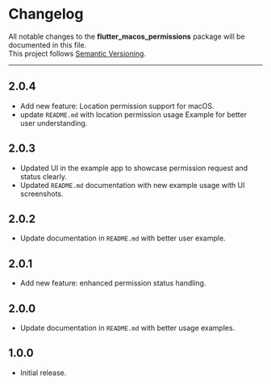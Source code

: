 # Changelog

All notable changes to the **flutter_macos_permissions** package will be documented in this file.  
This project follows [Semantic Versioning](https://semver.org/).

---

## 2.0.4
- Add new feature: Location permission support for macOS.
- update `README.md` with location permission usage Example for better user understanding.


## 2.0.3
- Updated UI in the example app to showcase permission request and status clearly.
- Updated `README.md` documentation with new example usage with UI screenshots.


## 2.0.2
- Update documentation in `README.md` with better user example.

## 2.0.1
- Add new feature: enhanced permission status handling.

## 2.0.0 
- Update documentation in `README.md` with better usage examples.

## 1.0.0
- Initial release.